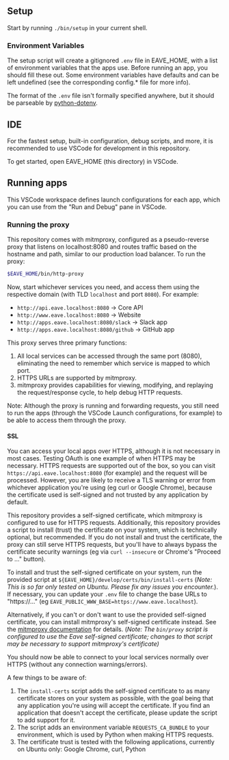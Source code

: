 ## Setup

Start by running `./bin/setup` in your current shell.

### Environment Variables

The setup script will create a gitignored `.env` file in EAVE_HOME, with a list of environment variables that the apps use. Before running an app, you should fill these out. Some environment variables have defaults and can be left undefined (see the corresponding config.* file for more info).

The format of the `.env` file isn't formally specified anywhere, but it should be parseable by [python-dotenv](https://github.com/theskumar/python-dotenv#file-format).

## IDE

For the fastest setup, built-in configuration, debug scripts, and more, it is recommended to use VSCode for development in this repository.

To get started, open EAVE_HOME (this directory) in VSCode.

## Running apps

This VSCode workspace defines launch configurations for each app, which you can use from the "Run and Debug" pane in VSCode.

### Running the proxy

This repository comes with mitmproxy, configured as a pseudo-reverse proxy that listens on localhost:8080 and routes traffic based on the hostname and path, similar to our production load balancer. To run the proxy:

```bash
$EAVE_HOME/bin/http-proxy
```

Now, start whichever services you need, and access them using the respective domain (with TLD `localhost` and port `8080`). For example:

- `http://api.eave.localhost:8080` -> Core API
- `http://www.eave.localhost:8080` -> Website
- `http://apps.eave.localhost:8080/slack` -> Slack app
- `http://apps.eave.localhost:8080/github` -> GitHub app

This proxy serves three primary functions:

1. All local services can be accessed through the same port (8080), eliminating the need to remember which service is mapped to which port.
1. HTTPS URLs are supported by mitmproxy.
1. mitmproxy provides capabilities for viewing, modifying, and replaying the request/response cycle, to help debug HTTP requests.

Note: Although the proxy is running and forwarding requests, you still need to run the apps (through the VSCode Launch configurations, for example) to be able to access them through the proxy.

#### SSL

You can access your local apps over HTTPS, although it is not necessary in most cases. Testing OAuth is one example of when HTTPS may be necessary. HTTPS requests are supported out of the box, so you can visit `https://api.eave.localhost:8080` (for example) and the request will be processed. However, you are likely to receive a TLS warning or error from whichever application you're using (eg curl or Google Chrome), because the certificate used is self-signed and not trusted by any application by default.

This repository provides a self-signed certificate, which mitmproxy is configured to use for HTTPS requests. Additionally, this repository provides a script to install (trust) the certificate on your system, which is technically optional, but recommended. If you do not install and trust the certificate, the proxy can still serve HTTPS requests, but you'll have to always bypass the certificate security warnings (eg via `curl --insecure` or Chrome's "Proceed to ..." button).

To install and trust the self-signed certificate on your system, run the provided script at `${EAVE_HOME}/develop/certs/bin/install-certs` (*Note: This is so far only tested on Ubuntu. Please fix any issues you encounter.*). If necessary, you can update your `.env` file to change the base URLs to "https://..." (eg `EAVE_PUBLIC_WWW_BASE=https://www.eave.localhost`).

Alternatively, if you can't or don't want to use the provided self-signed certificate, you can install mitmproxy's self-signed certificate instead. See the [mitmproxy documentation](https://docs.mitmproxy.org/stable/concepts-certificates/) for details. (*Note: The `bin/proxy` script is configured to use the Eave self-signed certificate; changes to that script may be necessary to support mitmproxy's certificate)*

You should now be able to connect to your local services normally over HTTPS (without any connection warnings/errors).

A few things to be aware of:

1. The `install-certs` script adds the self-signed certificate to as many certificate stores on your system as possible, with the goal being that any application you're using will accept the certificate. If you find an application that doesn't accept the certificate, please update the script to add support for it.
1. The script adds an environment variable `REQUESTS_CA_BUNDLE` to your environment, which is used by Python when making HTTPS requests.
1. The certificate trust is tested with the following applications, currently on Ubuntu only: Google Chrome, curl, Python